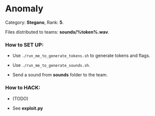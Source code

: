 # Anomaly

Category: **Stegano**, Rank: **5**.

Files distributed to teams: **sounds/%token%.wav**.

### How to SET UP:
 
 - Use `./run_me_to_generate_tokens.sh` to generate tokens and flags.
 
 - Use `./run_me_to_generate_sounds.sh`.
 
 - Send a sound from **sounds** folder to the team.

### How to HACK:

 - (TODO)

 - See **exploit.py**

